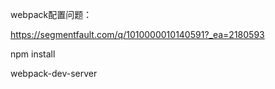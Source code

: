 webpack配置问题：

https://segmentfault.com/q/1010000010140591?_ea=2180593

npm  install

webpack-dev-server